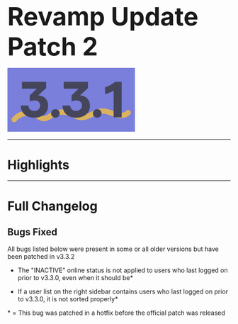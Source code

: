 <h1 style="font-size:4em;margin-bottom:0.25em;">
    Revamp Update Patch 2
</h1>

<img src="/public/v3.3.1.svg" height="10%" alt="v3.3.1">

<!-- <hr>

Released on Sunday, February 4th, 2024 -->

<hr>

<style>
    h1 {
        font-size: 2em;
    }
</style>

# Highlights

<hr>

# Full Changelog

## Bugs Fixed

All bugs listed below were present in some or all older versions but have been patched in v3.3.2

- The "INACTIVE" online status is not applied to users who last logged on prior to v3.3.0, even when it should be*

- If a user list on the right sidebar contains users who last logged on prior to v3.3.0, it is not sorted properly*

\* = This bug was patched in a hotfix before the official patch was released
